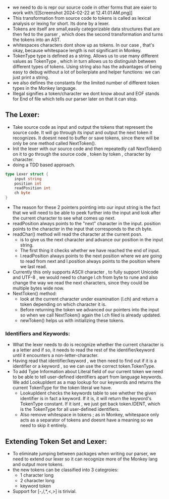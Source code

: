 - we need to do is repr our source code in other forms that are eaier to work with.![[Screenshot 2024-02-22 at 12.41.01 AM.png]]
- This transformation from source code to tokens is called as lexical analysis or lexing for short. Its done by a lexer.
- Tokens are itself are small,easily categorizable data structures that are then fed to the parser , which does the second transformation and turns the tokens into an AST.
- whitespaces characters dont show up as tokens. In our case , that's okay, because whitespace length is not significant in Monkey.
- TokenType type is defined as a string. Allows us to use many different values as TokenType , which in turn allows us to distinguish between different types of tokens. Using string also has the advantages of being easy to debug without a lot of boilerplate and helper functions: we can just print a string.
- we also defines the constants for the limited number of different token types in the Monkey language.
- Illegal signifies a token/character we dont know about and EOF stands for End of file which tells our parser later on that it can stop.

## The Lexer:
- Take source code as input and output the tokens that represent the source code. It will go through its input and output the next token it recognizes. It doesnt need to buffer or save tokens, since there will be only be one method called NextToken().
- Init the lexer with our source code and then repeatedly call NextToken() on it to go through the source code , token by token , character by character.
- doing a TDD based approach.

```go 
type Lexer struct {
	input string 
	position int 
	readPosition int 
	ch byte 
}
```
- The reason for these 2 pointers pointing into our input string is the fact that we will need to be able to peek further into the input and look after the current character to see what comes up next.
- readPosition always points to the "next" character in the input. position points to the character in the input that corresponds to the ch byte.
- readChar() method will read the character at the current posn.
	- is to give us the next character and advance our position in the input string.
	- The first thing it checks whether we have reached the end of input.
	- l.readPosition always points to the next position where we are going to read from next and l.position always points to the position where we last read.
- Currently this only supports ASCII character , to fully support Unicode and UTF-8 , we would need to change l.ch from byte to rune and also change the way we read the next characters, since they could be multiple bytes wide now.
- NextToken() method:
	- look at the current character under examination (l.ch) and return a token depending on which character it is.
	- Before returning the token we advanced our pointers into the input so when we call NextToken() again the l.ch filed is already updated.
	- newToken() helps us with initializing these tokens.

### Identifiers and Keywords:
- What the lexer needs to do is recognize whether the current character is a a letter and if so, it needs to read the rest of the identifier/keyword until it encounters a non-letter-character. 
- Having read that identifier/keyword , we then need to find out if it is a identifier or a keyword , so we can use the correct token.TokenType.
- To add Type Information about Literal field of our current token we need to be able to tell user-defined identifiers apart from language keywords. We add LookupIdent as a map lookup for our keywords and returns the current TokenType for the token literal we have.
	- LookupIdent checks the keywords table to see whether the given identifier is in fact a keyword. If it is, it will return the keyword's TokenType constant. If it isnt , we just get back token.IDENT, which is the TokenType for all user-defined identifiers.
	- Also remove whitespace in tokens ; as in Monkey, whitespace only acts as a separator of tokens and doesnt have a meaning so we need to skip it entirely.

## Extending Token Set and Lexer:
- To eliminate jumping between packages when writing our parser, we need to extend our lexer so it can recognize more of the Monkey lang and output more tokens.
- the new tokens can be classified into 3 categroies:
	- 1 character long 
	- 2 character long 
	- keyword token
- Support for \[-,\/,*,<,>] is tirivial.